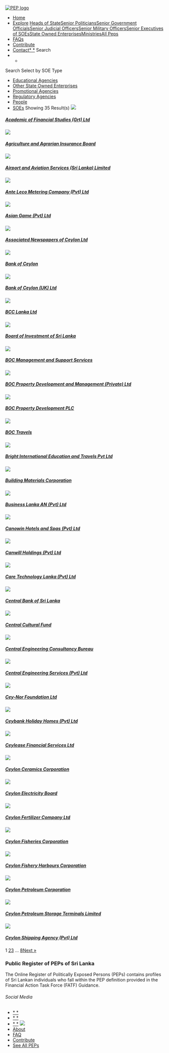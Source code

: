 [![PEP logo](https://www.peps.lk/wp-content/themes/pepold/img/pep-logo.png)](https://www.peps.lk)
*  [Home](https://www.peps.lk/)
*  [Explore](https://www.peps.lk/explore)
[Heads of State](https://www.peps.lk/pep_type/heads-of-state/)[Senior Politicians](https://www.peps.lk/pep_type/senior-politicians)[Senior Government Officials](https://www.peps.lk/pep_type/senior-government-officials)[Senior Judicial Officers](https://www.peps.lk/pep_type/senior-judicial-officers)[Senior Military Officers](https://www.peps.lk/pep_type/senior-military-officers)[Senior Executives of SOEs](https://www.peps.lk/pep_type/senior-executives-of-state-owned-enterprises)[State Owned Enterprises](https://www.peps.lk/soe)[Ministries](https://www.peps.lk/ministries/)[All Peps](https://www.peps.lk/explore)
*  [FAQs](https://www.peps.lk/faq)
*  [Contribute](https://www.peps.lk/contribute)
*  [Contact](https://www.peps.lk/contact)[* *](#collapseSearch)
Search
* *
Search
Select by SOE Type
*  [Educational Agencies](https://www.peps.lk/soe_category/educational-agencies/)
*  [Other State Owned Enterprises](https://www.peps.lk/soe_category/other-state-owned-enterprises/)
*  [Promotional Agencies](https://www.peps.lk/soe_category/promotional-agencies/)
*  [Regulatory Agencies](https://www.peps.lk/soe_category/regulatory-agencies/)
*  [People](https://www.peps.lk/explore)
*  [SOEs](https://www.peps.lk/soe)
Showing 35 Result(s)
[![](https://www.peps.lk/wp-content/themes/pepold/img/soe-pic-default.jpg)](https://www.peps.lk/entities/academic-of-financial-studies-grt-ltd/)
#####  [Academic of Financial Studies (Grt) Ltd](https://www.peps.lk/entities/academic-of-financial-studies-grt-ltd/)
[![](https://www.peps.lk/wp-content/themes/pepold/img/soe-pic-default.jpg)](https://www.peps.lk/entities/agriculture-and-agrarian-insurance-board/)
#####  [Agriculture and Agrarian Insurance Board](https://www.peps.lk/entities/agriculture-and-agrarian-insurance-board/)
[![](https://www.peps.lk/wp-content/themes/pepold/img/soe-pic-default.jpg)](https://www.peps.lk/entities/airport-and-aviation-services-sri-lanka-limited/)
#####  [Airport and Aviation Services (Sri Lanka) Limited](https://www.peps.lk/entities/airport-and-aviation-services-sri-lanka-limited/)
[![](https://www.peps.lk/wp-content/themes/pepold/img/soe-pic-default.jpg)](https://www.peps.lk/entities/ante-leco-metering-company/)
#####  [Ante Leco Metering Company (Pvt) Ltd](https://www.peps.lk/entities/ante-leco-metering-company/)
[![](https://www.peps.lk/wp-content/themes/pepold/img/soe-pic-default.jpg)](https://www.peps.lk/entities/asian-game-pvt-ltd/)
#####  [Asian Game (Pvt) Ltd](https://www.peps.lk/entities/asian-game-pvt-ltd/)
[![](https://www.peps.lk/wp-content/themes/pepold/img/soe-pic-default.jpg)](https://www.peps.lk/entities/associated-newspapers-of-ceylon-ltd/)
#####  [Associated Newspapers of Ceylon Ltd](https://www.peps.lk/entities/associated-newspapers-of-ceylon-ltd/)
[![](https://www.peps.lk/wp-content/themes/pepold/img/soe-pic-default.jpg)](https://www.peps.lk/entities/bank-of-ceylon/)
#####  [Bank of Ceylon](https://www.peps.lk/entities/bank-of-ceylon/)
[![](https://www.peps.lk/wp-content/themes/pepold/img/soe-pic-default.jpg)](https://www.peps.lk/entities/bank-of-ceylon-uk-ltd/)
#####  [Bank of Ceylon (UK) Ltd](https://www.peps.lk/entities/bank-of-ceylon-uk-ltd/)
[![](https://www.peps.lk/wp-content/themes/pepold/img/soe-pic-default.jpg)](https://www.peps.lk/entities/bcc-lanka-ltd/)
#####  [BCC Lanka Ltd](https://www.peps.lk/entities/bcc-lanka-ltd/)
[![](https://www.peps.lk/wp-content/themes/pepold/img/soe-pic-default.jpg)](https://www.peps.lk/entities/board-of-investment-of-sri-lanka/)
#####  [Board of Investment of Sri Lanka](https://www.peps.lk/entities/board-of-investment-of-sri-lanka/)
[![](https://www.peps.lk/wp-content/themes/pepold/img/soe-pic-default.jpg)](https://www.peps.lk/entities/boc-management-and-support-services/)
#####  [BOC Management and Support Services](https://www.peps.lk/entities/boc-management-and-support-services/)
[![](https://www.peps.lk/wp-content/themes/pepold/img/soe-pic-default.jpg)](https://www.peps.lk/entities/boc-property-development-and-management-pvt-ltd/)
#####  [BOC Property Development and Management (Private) Ltd](https://www.peps.lk/entities/boc-property-development-and-management-pvt-ltd/)
[![](https://www.peps.lk/wp-content/themes/pepold/img/soe-pic-default.jpg)](https://www.peps.lk/entities/boc-property-development-plc/)
#####  [BOC Property Development PLC](https://www.peps.lk/entities/boc-property-development-plc/)
[![](https://www.peps.lk/wp-content/themes/pepold/img/soe-pic-default.jpg)](https://www.peps.lk/entities/boc-travels/)
#####  [BOC Travels](https://www.peps.lk/entities/boc-travels/)
[![](https://www.peps.lk/wp-content/themes/pepold/img/soe-pic-default.jpg)](https://www.peps.lk/entities/bright-international/)
#####  [Bright International Education and Travels Pvt Ltd](https://www.peps.lk/entities/bright-international/)
[![](https://www.peps.lk/wp-content/themes/pepold/img/soe-pic-default.jpg)](https://www.peps.lk/entities/building-materials-corporation/)
#####  [Building Materials Corporation](https://www.peps.lk/entities/building-materials-corporation/)
[![](https://www.peps.lk/wp-content/themes/pepold/img/soe-pic-default.jpg)](https://www.peps.lk/entities/business-lanka-an/)
#####  [Business Lanka AN (Pvt) Ltd](https://www.peps.lk/entities/business-lanka-an/)
[![](https://www.peps.lk/wp-content/themes/pepold/img/soe-pic-default.jpg)](https://www.peps.lk/entities/canowin-hotels-and-spas/)
#####  [Canowin Hotels and Spas (Pvt) Ltd](https://www.peps.lk/entities/canowin-hotels-and-spas/)
[![](https://www.peps.lk/wp-content/themes/pepold/img/soe-pic-default.jpg)](https://www.peps.lk/entities/canwil-holdings-pvt-ltd/)
#####  [Canwill Holdings (Pvt) Ltd](https://www.peps.lk/entities/canwil-holdings-pvt-ltd/)
[![](https://www.peps.lk/wp-content/themes/pepold/img/soe-pic-default.jpg)](https://www.peps.lk/entities/care-technology-lanka-pvt-ltd/)
#####  [Care Technology Lanka (Pvt) Ltd](https://www.peps.lk/entities/care-technology-lanka-pvt-ltd/)
[![](https://www.peps.lk/wp-content/themes/pepold/img/soe-pic-default.jpg)](https://www.peps.lk/entities/central-bank-of-sri-lanka/)
#####  [Central Bank of Sri Lanka](https://www.peps.lk/entities/central-bank-of-sri-lanka/)
[![](https://www.peps.lk/wp-content/themes/pepold/img/soe-pic-default.jpg)](https://www.peps.lk/entities/central-cultural-fund/)
#####  [Central Cultural Fund](https://www.peps.lk/entities/central-cultural-fund/)
[![](https://www.peps.lk/wp-content/themes/pepold/img/soe-pic-default.jpg)](https://www.peps.lk/entities/central-engineering-consultancy-bureau/)
#####  [Central Engineering Consultancy Bureau](https://www.peps.lk/entities/central-engineering-consultancy-bureau/)
[![](https://www.peps.lk/wp-content/themes/pepold/img/soe-pic-default.jpg)](https://www.peps.lk/entities/central-engineering-services-pvt-ltd/)
#####  [Central Engineering Services (Pvt) Ltd](https://www.peps.lk/entities/central-engineering-services-pvt-ltd/)
[![](https://www.peps.lk/wp-content/themes/pepold/img/soe-pic-default.jpg)](https://www.peps.lk/entities/cey-nor-foundation-ltd/)
#####  [Cey-Nor Foundation Ltd](https://www.peps.lk/entities/cey-nor-foundation-ltd/)
[![](https://www.peps.lk/wp-content/themes/pepold/img/soe-pic-default.jpg)](https://www.peps.lk/entities/ceybank-holiday-homes-pvt-ltd/)
#####  [Ceybank Holiday Homes (Pvt) Ltd](https://www.peps.lk/entities/ceybank-holiday-homes-pvt-ltd/)
[![](https://www.peps.lk/wp-content/themes/pepold/img/soe-pic-default.jpg)](https://www.peps.lk/entities/ceylease-financial-services/)
#####  [Ceylease Financial Services Ltd](https://www.peps.lk/entities/ceylease-financial-services/)
[![](https://www.peps.lk/wp-content/themes/pepold/img/soe-pic-default.jpg)](https://www.peps.lk/entities/ceylon-ceramic-corporation/)
#####  [Ceylon Ceramics Corporation](https://www.peps.lk/entities/ceylon-ceramic-corporation/)
[![](https://www.peps.lk/wp-content/themes/pepold/img/soe-pic-default.jpg)](https://www.peps.lk/entities/ceylon-electricity-board/)
#####  [Ceylon Electricity Board](https://www.peps.lk/entities/ceylon-electricity-board/)
[![](https://www.peps.lk/wp-content/themes/pepold/img/soe-pic-default.jpg)](https://www.peps.lk/entities/ceylon-fertilizer-company-ltd/)
#####  [Ceylon Fertilizer Company Ltd](https://www.peps.lk/entities/ceylon-fertilizer-company-ltd/)
[![](https://www.peps.lk/wp-content/themes/pepold/img/soe-pic-default.jpg)](https://www.peps.lk/entities/ceylon-fisheries-corporation/)
#####  [Ceylon Fisheries Corporation](https://www.peps.lk/entities/ceylon-fisheries-corporation/)
[![](https://www.peps.lk/wp-content/themes/pepold/img/soe-pic-default.jpg)](https://www.peps.lk/entities/ceylon-fishery-harbour-corporation/)
#####  [Ceylon Fishery Harbours Corporation](https://www.peps.lk/entities/ceylon-fishery-harbour-corporation/)
[![](https://www.peps.lk/wp-content/themes/pepold/img/soe-pic-default.jpg)](https://www.peps.lk/entities/ceylon-petroleum-corporation/)
#####  [Ceylon Petroleum Corporation](https://www.peps.lk/entities/ceylon-petroleum-corporation/)
[![](https://www.peps.lk/wp-content/themes/pepold/img/soe-pic-default.jpg)](https://www.peps.lk/entities/ceylon-petroleum-storage-terminals-limited/)
#####  [Ceylon Petroleum Storage Terminals Limited](https://www.peps.lk/entities/ceylon-petroleum-storage-terminals-limited/)
[![](https://www.peps.lk/wp-content/themes/pepold/img/soe-pic-default.jpg)](https://www.peps.lk/entities/ceylon-shipping-agency-pvt-ltd/)
#####  [Ceylon Shipping Agency (Pvt) Ltd](https://www.peps.lk/entities/ceylon-shipping-agency-pvt-ltd/)
1  [2](https://www.peps.lk/soe/page/2/)[3](https://www.peps.lk/soe/page/3/)  …  [8](https://www.peps.lk/soe/page/8/)[Next »](https://www.peps.lk/soe/page/2/)
###  Public Register of PEPs of Sri Lanka
The Online Register of Politically Exposed Persons (PEPs) contains profiles of Sri Lankan individuals who fall within the PEP definition provided in the Financial Action Task Force (FATF) Guidance.
######  Social Media
*  [* *](https://www.facebook.com/tisrilanka)
*  [* *](https://twitter.com/tisrilanka/)
*  [* *](https://www.instagram.com/transparency_sri_lanka/)
[![](https://www.peps.lk/wp-content/uploads/2019/11/ti_logo_footer.png)](https://www.tisrilanka.org/)
*  [About](https://www.peps.lk/about/)
*  [FAQ](https://www.peps.lk/faq/)
*  [Contribute](https://www.peps.lk/contribute/)
*  [See All PEPs](https://www.peps.lk/explore/)